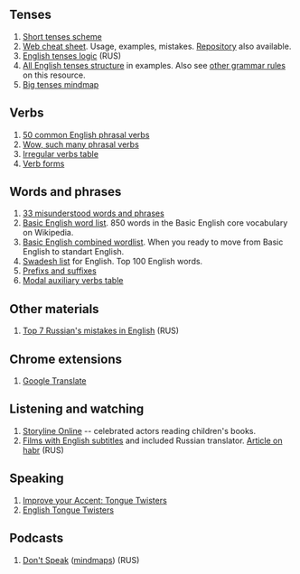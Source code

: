 
## Tenses

1. [Short tenses scheme](assets/tenses_scheme.pdf)
1. [Web cheat sheet](http://ymaz.github.io/English_Cheatsheet/). Usage, examples, mistakes. [Repository](https://github.com/ymaz/English_Cheatsheet) also available.
1. [English tenses logic](https://habr.com/post/43165/) (RUS)
1. [All English tenses structure](http://speakspeak.com/resources/english-grammar-rules/structure-of-english-tenses) in examples. Also see [other grammar rules](http://speakspeak.com/resources/english-grammar-rules) on this resource.
1. [Big tenses mindmap](https://www.mindmeister.com/523917653/english-tenses-cheatsheet?fullscreen=1)

## Verbs

1. [50 common English phrasal verbs](assets/common_phrasal_verbs.pdf)
1. [Wow, such many phrasal verbs](assets/phrasal_verbs.pdf)
1. [Irregular verbs table](assets/irregular_verbs.pdf)
1. [Verb forms](https://www.grammarly.com/blog/verb-forms/)

## Words and phrases

1. [33 misunderstood words and phrases](assets/misunderstood_words.jpg)
1. [Basic English word list](https://en.wiktionary.org/wiki/Appendix:Basic_English_word_list). 850 words in the Basic English core vocabulary on Wikipedia.
1. [Basic English combined wordlist](https://simple.wikipedia.org/wiki/Wikipedia:Basic_English_combined_wordlist). When you ready to move from Basic English to standart English.
1. [Swadesh list](https://en.wikipedia.org/wiki/Swadesh_list) for English. Top 100 English words.
1. [Prefixs and suffixes](assets/prefixes_suffixes.pdf)
1. [Modal auxiliary verbs table](assets/modal_auxiliaries.pdf)

## Other materials

1. [Top 7 Russian's mistakes in English](https://habr.com/company/taucraft/blog/145755/) (RUS)

## Chrome extensions

1. [Google Translate](https://chrome.google.com/webstore/detail/google-translate/aapbdbdomjkkjkaonfhkkikfgjllcleb)

## Listening and watching

1. [Storyline Online](https://www.storylineonline.net/) -- celebrated actors reading children's books.
1. [Films with English subtitles](http://www.hamatata.com/lib) and included Russian translator. [Article on habr](https://habr.com/post/227055/) (RUS)

## Speaking

1. [Improve your Accent: Tongue Twisters](https://www.youtube.com/watch?v=xa8nkPkWoWA)
1. [English Tongue Twisters](http://www.tongue-twister.net/en.htm)

## Podcasts

1. [Don't Speak](https://dontspeak.podster.fm/) ([mindmaps](./dontspeak/)) (RUS)
